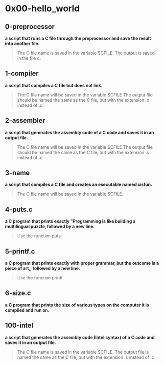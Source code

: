 # 0x00-hello_world

## 0-preprocessor

**a script that runs a C file through the preprocessor and save the result into another file.**
> The C file name is saved in the variable $CFILE.
> The output is saved in the file c.

## 1-compiler

**a script that compiles a C file but does not link.**

> The C file name will be saved in the variable $CFILE
> The output file should be named the same as the C file, but with the extension .o instead of .c.

## 2-assembler

**a script that generates the assembly code of a C code and saves it in an output file.**

> The C file name will be saved in the variable $CFILE
> The output file should be named the same as the C file, but with the extension .s instead of .c

## 3-name

**a script that compiles a C file and creates an executable named cisfun.**

> The C file name will be saved in the variable $CFILE.

## 4-puts.c

**a C program that prints exactly "Programming is like building a multilingual puzzle, followed by a new line.**

> Use the function puts

## 5-printf.c

**a C program that prints exactly with proper grammar, but the outcome is a piece of art,, followed by a new line.**

> Use the function printf

## 6-size.c

**a C program that prints the size of various types on the computer it is compiled and run on.**

## 100-intel

**a script that generates the assembly code (Intel syntax) of a C code and saves it in an output file.**

> The C file name is saved in the variable $CFILE.
> The output file is named the same as the C file, but with the extension .s instead of .c
